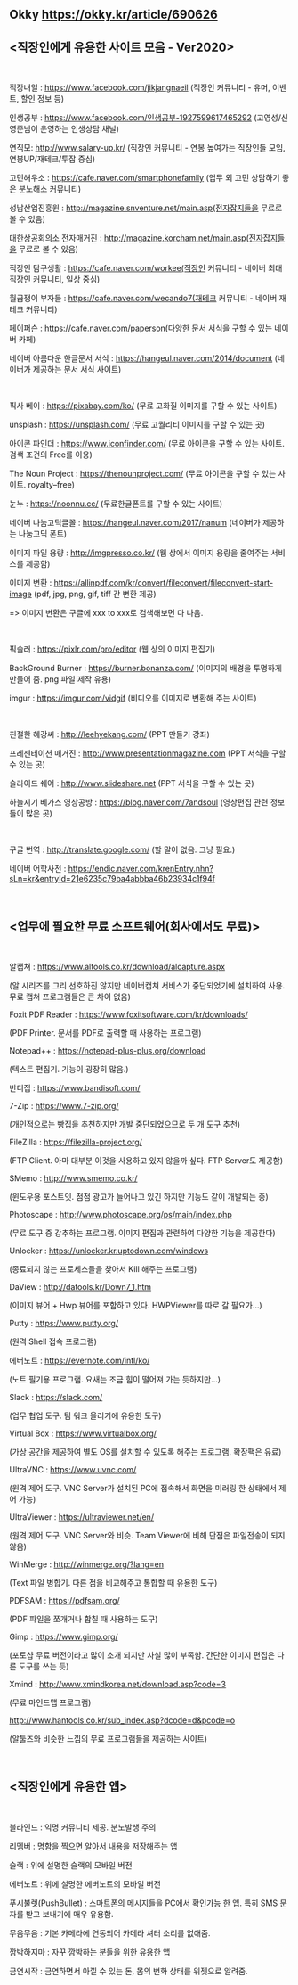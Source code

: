 ## Okky https://okky.kr/article/690626

## <직장인에게 유용한 사이트 모음 - Ver2020>

<br>

직장내일 : https://www.facebook.com/jikjangnaeil  (직장인 커뮤니티 - 유머, 이벤트, 할인 정보 등)

인생공부 : https://www.facebook.com/인생공부-1927599617465292  (고영성/신영준님이 운영하는 인생상담 채널)

연직모: http://www.salary-up.kr/  (직장인 커뮤니티 - 연봉 높여가는 직장인들 모임, 연봉UP/재테크/투잡 중심)

고민해우소 : https://cafe.naver.com/smartphonefamily  (업무 외 고민 상담하기 좋은 분노해소 커뮤니티)

성남산업진흥원 : http://magazine.snventure.net/main.asp(전자잡지들을  무료로 볼 수 있음)

대한상공회의소 전자매거진 : http://magazine.korcham.net/main.asp(전자잡지들을  무료로 볼 수 있음)

직장인 탐구생활 : https://cafe.naver.com/workee(직장인  커뮤니티 - 네이버 최대 직장인 커뮤니티, 일상 중심)

월급쟁이 부자들 : https://cafe.naver.com/wecando7(재테크  커뮤니티 - 네이버 재테크 커뮤니티)

페이퍼슨 : https://cafe.naver.com/paperson(다양한  문서 서식을 구할 수 있는 네이버 카페)

네이버 아름다운 한글문서 서식 : https://hangeul.naver.com/2014/document  (네이버가 제공하는 문서 서식 사이트)

<br>

픽사 베이 : https://pixabay.com/ko/  (무료 고화질 이미지를 구할 수 있는 사이트)

unsplash : https://unsplash.com/  (무료 고퀄리티 이미지를 구할 수 있는 곳)

아이콘 파인더 : https://www.iconfinder.com/  (무료 아이콘을 구할 수 있는 사이트. 검색 조건의 Free를 이용)

The Noun Project : https://thenounproject.com/  (무료 아이콘을 구할 수 있는 사이트. royalty–free)

눈누 : https://noonnu.cc/  (무료한글폰트를 구할 수 있는 사이트)

네이버 나눔고딕글꼴 : https://hangeul.naver.com/2017/nanum  (네이버가 제공하는 나눔고딕 폰트)

이미지 파일 용량 : http://imgpresso.co.kr/  (웹 상에서 이미지 용량을 줄여주는 서비스를 제공함)

이미지 변환 : https://allinpdf.com/kr/convert/fileconvert/fileconvert-start-image  (pdf, jpg, png, gif, tiff 간 변환 제공)

=> 이미지 변환은 구글에 xxx to xxx로 검색해보면 다 나옴.

<br>

픽슬러 : https://pixlr.com/pro/editor  (웹 상의 이미지 편집기)

BackGround Burner : https://burner.bonanza.com/  (이미지의 배경을 투명하게 만들어 줌. png 파일 제작 유용)

imgur : https://imgur.com/vidgif  (비디오를 이미지로 변환해 주는 사이트)

<br>

친절한 혜강씨 : http://leehyekang.com/  (PPT 만들기 강좌)

프레젠테이션 매거진 : http://www.presentationmagazine.com  (PPT 서식을 구할 수 있는 곳)

슬라이드 쉐어 : http://www.slideshare.net  (PPT 서식을 구할 수 있는 곳)

하늘지기 베가스 영상공방 : https://blog.naver.com/7andsoul  (영상편집 관련 정보들이 많은 곳)

<br>

구글 번역 : http://translate.google.com/  (할 말이 없음. 그냥 필요.)

네이버 어학사전 : https://endic.naver.com/krenEntry.nhn?sLn=kr&entryId=21e6235c79ba4abbba46b23934c1f94f 


<br>


## <업무에 필요한 무료 소프트웨어(회사에서도 무료)>

<br>

알캡쳐 : https://www.altools.co.kr/download/alcapture.aspx 

(알 시리즈를 그리 선호하진 않지만 네이버캡쳐 서비스가 중단되었기에 설치하여 사용. 무료 캡쳐 프로그램들은 큰 차이 없음)



Foxit PDF Reader : https://www.foxitsoftware.com/kr/downloads/ 

(PDF Printer. 문서를 PDF로 출력할 때 사용하는 프로그램)



Notepad++ : https://notepad-plus-plus.org/download 

(텍스트 편집기. 기능이 굉장히 많음.)



반디집 : https://www.bandisoft.com/ 

7-Zip : https://www.7-zip.org/ 

(개인적으로는 빵집을 추천하지만 개발 중단되었으므로 두 개 도구 추천)



FileZilla : https://filezilla-project.org/ 

(FTP Client. 아마 대부분 이것을 사용하고 있지 않을까 싶다. FTP Server도 제공함)



SMemo : http://www.smemo.co.kr/ 

(윈도우용 포스트잇. 점점 광고가 늘어나고 있긴 하지만 기능도 같이 개발되는 중)



Photoscape : http://www.photoscape.org/ps/main/index.php 

(무료 도구 중 강추하는 프로그램. 이미지 편집과 관련하여 다양한 기능을 제공한다)



Unlocker : https://unlocker.kr.uptodown.com/windows 

(종료되지 않는 프로세스들을 찾아서 Kill 해주는 프로그램)



DaView : http://datools.kr/Down7_1.htm 

(이미지 뷰어 + Hwp 뷰어를 포함하고 있다. HWPViewer를 따로 갈 필요가...)



Putty : https://www.putty.org/ 

(원격 Shell 접속 프로그램)



에버노트 : https://evernote.com/intl/ko/ 

(노트 필기용 프로그램. 요새는 조금 힘이 떨어져 가는 듯하지만...)



Slack : https://slack.com/ 

(업무 협업 도구. 팀 워크 올리기에 유용한 도구)



Virtual Box : https://www.virtualbox.org/  

(가상 공간을 제공하여 별도 OS를 설치할 수 있도록 해주는 프로그램. 확장팩은 유료)



UltraVNC : https://www.uvnc.com/ 

(원격 제어 도구. VNC Server가 설치된 PC에 접속해서 화면을 미러링 한 상태에서 제어 가능)



UltraViewer : https://ultraviewer.net/en/ 

(원격 제어 도구. VNC Server와 비슷. Team Viewer에 비해 단점은 파일전송이 되지 않음)



WinMerge : http://winmerge.org/?lang=en 

(Text 파일 병합기. 다른 점을 비교해주고 통합할 때 유용한 도구)



PDFSAM : https://pdfsam.org/ 

(PDF 파일을 쪼개거나 합칠 때 사용하는 도구)



Gimp : https://www.gimp.org/ 

(포토샵 무료 버전이라고 많이 소개 되지만 사실 많이 부족함. 간단한 이미지 편집은 다른 도구를 쓰는 듯)



Xmind : http://www.xmindkorea.net/download.asp?code=3 

(무료 마인드맵 프로그램)



http://www.hantools.co.kr/sub_index.asp?dcode=d&pcode=o 

(알툴즈와 비슷한 느낌의 무료 프로그램들을 제공하는 사이트)

<br>

## <직장인에게 유용한 앱>

<br>

블라인드 : 익명 커뮤니티 제공. 분노발생 주의

리멤버 : 명함을 찍으면 알아서 내용을 저장해주는 앱

슬랙 : 위에 설명한 슬랙의 모바일 버전

에버노트 : 위에 설명한 에버노트의 모바일 버전

푸시불렛(PushBullet) : 스마트폰의 메시지들을 PC에서 확인가능 한 앱. 특히 SMS 문자를 받고 보내기에 매우 유용함.

무음무음 : 기본 카메라에 연동되어 카메라 셔터 소리를 없애줌.

깜박하지마 : 자꾸 깜박하는 분들을 위한 유용한 앱

금연시작 : 금연하면서 아낄 수 있는 돈, 몸의 변화 상태를 위젯으로 알려줌.
<br>
